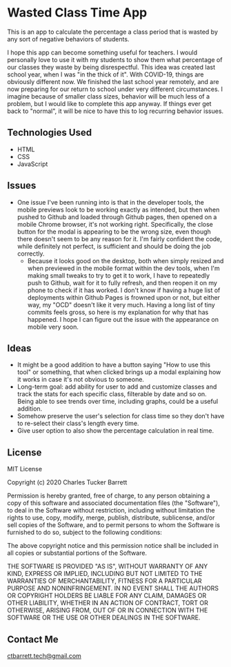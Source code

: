 # Wasted Class Time App

This is an app to calculate the percentage a class period that is wasted by any sort of negative behaviors of students. 

I hope this app can become something useful for teachers. I would personally love to use it with my students to show them what percentage of our classes they waste by being disrespectful. This idea was created last school year, when I was "in the thick of it". With COVID-19, things are obviously different now. We finished the last school year remotely, and are now preparing for our return to school under very different circumstances. I imagine because of smaller class sizes, behavior will be much less of a problem, but I would like to complete this app anyway. If things ever get back to "normal", it will be nice to have this to log recurring behavior issues.

## Technologies Used
* HTML
* CSS
* JavaScript

## Issues
- One issue I've been running into is that in the developer tools, the mobile previews look to be working exactly as intended, but then when pushed to Github and loaded through Github pages, then opened on a mobile Chrome browser, it's not working right. Specifically, the close button for the modal is appearing to be the wrong size, even though there doesn't seem to be any reason for it. I'm fairly confident the code, while definitely not perfect, is sufficient and should be doing the job correctly.
  - Because it looks good on the desktop, both when simply resized and when previewed in the mobile format within the dev tools, when I'm making small tweaks to try to get it to work, I have to repeatedly push to Github, wait for it to fully refresh, and then reopen it on my phone to check if it has worked. I don't know if having a huge list of deployments within Github Pages is frowned upon or not, but either way, my "OCD" doesn't like it very much. Having a long list of tiny commits feels gross, so here is my explanation for why that has happened. I hope I can figure out the issue with the appearance on mobile very soon.

## Ideas
- It might be a good addition to have a button saying "How to use this tool" or something, that when clicked brings up a modal explaining how it works in case it's not obvious to someone.
- Long-term goal: add ability for user to add and customize classes and track the stats for each specific class, filterable by date and so on. Being able to see trends over time, including graphs, could be a useful addition.
- Somehow preserve the user's selection for class time so they don't have to re-select their class's length every time.
- Give user option to also show the percentage calculation in real time.

## License

MIT License

Copyright (c) 2020 Charles Tucker Barrett

Permission is hereby granted, free of charge, to any person obtaining a copy of this software and associated documentation files (the "Software"), to deal in the Software without restriction, including without limitation the rights to use, copy, modify, merge, publish, distribute, sublicense, and/or sell copies of the Software, and to permit persons to whom the Software is furnished to do so, subject to the following conditions:

The above copyright notice and this permission notice shall be included in all copies or substantial portions of the Software.

THE SOFTWARE IS PROVIDED "AS IS", WITHOUT WARRANTY OF ANY KIND, EXPRESS OR IMPLIED, INCLUDING BUT NOT LIMITED TO THE WARRANTIES OF MERCHANTABILITY, FITNESS FOR A PARTICULAR PURPOSE AND NONINFRINGEMENT. IN NO EVENT SHALL THE AUTHORS OR COPYRIGHT HOLDERS BE LIABLE FOR ANY CLAIM, DAMAGES OR OTHER LIABILITY, WHETHER IN AN ACTION OF CONTRACT, TORT OR OTHERWISE, ARISING FROM, OUT OF OR IN CONNECTION WITH THE SOFTWARE OR THE USE OR OTHER DEALINGS IN THE SOFTWARE.

## Contact Me
ctbarrett.tech@gmail.com